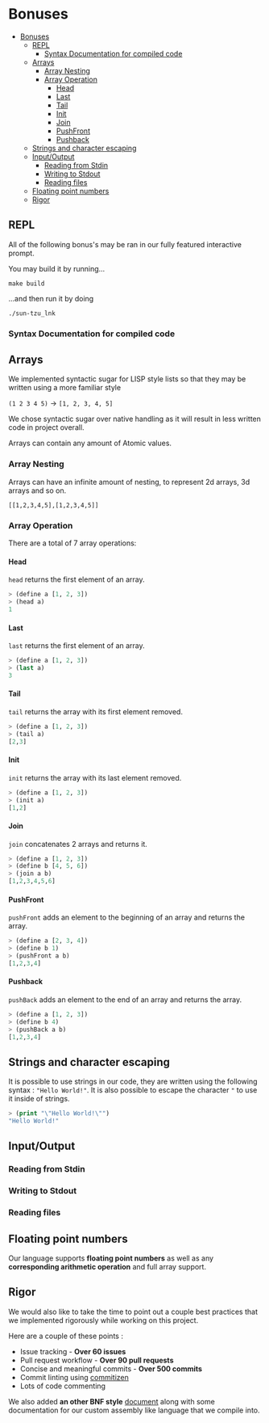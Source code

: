 
# Bonuses

- [Bonuses](#bonuses)
  - [REPL](#repl)
    - [Syntax Documentation for compiled code](#syntax-documentation-for-compiled-code)
  - [Arrays](#arrays)
    - [Array Nesting](#array-nesting)
    - [Array Operation](#array-operation)
      - [Head](#head)
      - [Last](#last)
      - [Tail](#tail)
      - [Init](#init)
      - [Join](#join)
      - [PushFront](#pushfront)
      - [Pushback](#pushback)
  - [Strings and character escaping](#strings-and-character-escaping)
  - [Input/Output](#inputoutput)
    - [Reading from Stdin](#reading-from-stdin)
    - [Writing to Stdout](#writing-to-stdout)
    - [Reading files](#reading-files)
  - [Floating point numbers](#floating-point-numbers)
  - [Rigor](#rigor)


## REPL

All of the following bonus's may be ran in our fully featured interactive prompt.

You may build it by running...

```
make build
```

...and then run it by doing

```
./sun-tzu_lnk
```

### Syntax Documentation for compiled code

## Arrays

We implemented syntactic sugar for LISP style lists so that they may be written using a more familiar style

`(1 2 3 4 5)` -> `[1, 2, 3, 4, 5]`

We chose syntactic sugar over native handling as it will result in less written code in project overall.

Arrays can contain any amount of Atomic values.

###  Array Nesting

Arrays can have an infinite amount of nesting, to represent 2d arrays, 3d arrays and so on.

`[[1,2,3,4,5],[1,2,3,4,5]]`

### Array Operation

There are a total of 7 array operations:

#### Head

`head` returns the first element of an array.

```lisp
> (define a [1, 2, 3])
> (head a)
1
```

#### Last

`last` returns the first element of an array.

```lisp
> (define a [1, 2, 3])
> (last a)
3
```

#### Tail

`tail` returns the array with its first element removed.

```lisp
> (define a [1, 2, 3])
> (tail a)
[2,3]
```

#### Init

`init` returns the array with its last element removed.

```lisp
> (define a [1, 2, 3])
> (init a)
[1,2]
```

#### Join

`join` concatenates 2 arrays and returns it.

```lisp
> (define a [1, 2, 3])
> (define b [4, 5, 6])
> (join a b)
[1,2,3,4,5,6]
```

#### PushFront

`pushFront` adds an element to the beginning of an array and returns the array.

```lisp
> (define a [2, 3, 4])
> (define b 1)
> (pushFront a b)
[1,2,3,4]
```

#### Pushback

`pushBack` adds an element to the end of an array and returns the array.

```lisp
> (define a [1, 2, 3])
> (define b 4)
> (pushBack a b)
[1,2,3,4]
```

## Strings and character escaping

It is possible to use strings in our code, they are written using the following syntax : `"Hello World!"`. It is also possible to escape the character `"` to use it inside of strings.

```lisp
> (print "\"Hello World!\"")
"Hello World!"
```


## Input/Output

### Reading from Stdin

### Writing to Stdout
### Reading files

## Floating point numbers

Our language supports **floating point numbers** as well as any **corresponding arithmetic operation** and full array support.

## Rigor

We would also like to take the time to point out a couple best practices that we implemented rigorously while working on this project.

Here are a couple of these points :

- Issue tracking - **Over 60 issues**
- Pull request workflow - **Over 90 pull requests**
- Concise and meaningful commits - **Over 500 commits**
- Commit linting using [commitizen](https://github.com/commitizen/cz-cli)
- Lots of code commenting

We also added **an other BNF style** [document](compiled-syntax-description.md) along with some documentation for our custom assembly like language that we compile into.